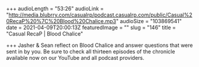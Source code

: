 +++
audioLength = "53:26"
audioLink = "http://media.blubrry.com/casualrp/podcast.casualrp.com/public/Casual%20RecaP%20%7C%20Blood%20Chalice.mp3"
audioSize = "103869541"
date = 2021-04-09T20:00:13Z
featuredImage = ""
slug = "146"
title = "Casual RecaP | Blood Chalice"

+++
Jasher & Sean reflect on Blood Chalice and answer questions that were sent in by you. Be sure to check all thirteen episodes of the chronicle available now on our YouTube and all podcast providers.
